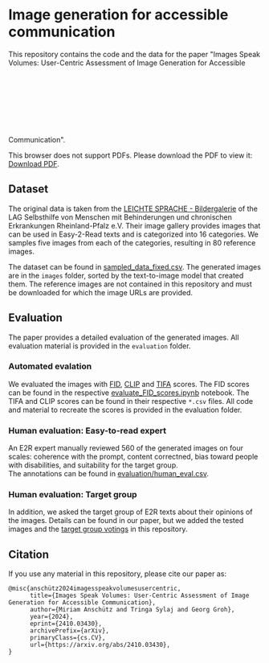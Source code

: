 # Image generation for accessible communication

This repository contains the code and the data for the paper "Images Speak Volumes: User-Centric Assessment of Image Generation for
Accessible Communication".
<object data="https://github.com/MiriUll/Image-Generation-for-Accessible-Communication/blob/main/eig_vis_abs.pdf" type="application/pdf" width="700px" height="700px">
    <embed src="https://github.com/MiriUll/Image-Generation-for-Accessible-Communication/blob/main/eig_vis_abs.pdf">
        <p>This browser does not support PDFs. Please download the PDF to view it: <a href="https://github.com/MiriUll/Image-Generation-for-Accessible-Communication/blob/main/eig_vis_abs.pdf">Download PDF</a>.</p>
    </embed>
</object>

## Dataset
The original data is taken from the [LEICHTE SPRACHE - Bildergalerie](https://www.lag-sb-rlp.de/projekte/bildergalerie-leichte-sprache) of the LAG Selbsthilfe von Menschen mit Behinderungen und chronischen Erkrankungen Rheinland-Pfalz e.V.
Their image gallery provides images that can be used in Easy-2-Read texts and is categorized into 16 categories.
We samples five images from each of the categories, resulting in 80 reference images.

The dataset can be found in [sampled_data_fixed.csv](https://github.com/MiriUll/Image-Generation-for-Accessible-Communication/blob/main/sampled_data_fixed.csv).
The generated images are in the ```images``` folder, sorted by the text-to-image model that created them. The reference images are not contained in this repository and must be downloaded for which the image URLs are provided.

## Evaluation
The paper provides a detailed evaluation of the generated images. All evaluation material is provided in the ```evaluation``` folder.

### Automated evalation
We evaluated the images with [FID](https://lightning.ai/docs/torchmetrics/stable/image/frechet_inception_distance.html), [CLIP](https://github.com/openai/CLIP.git) and [TIFA](https://github.com/Yushi-Hu/tifa) scores. The FID scores can be found in the respective [evaluate_FID_scores.ipynb](https://github.com/MiriUll/Image-Generation-for-Accessible-Communication/blob/main/evaluation/evaluate_FID_scores.ipynb) notebook. The TIFA and CLIP scores can be found in their respective ```*.csv``` files. All code and material to recreate the scores is provided in the evaluation folder.

### Human evaluation: Easy-to-read expert
An E2R expert manually reviewed 560 of the generated images on four scales: coherence with the prompt, content correctned, bias toward people with disabilities, and suitability for the target group.  
The annotations can be found in [evaluation/human_eval.csv](https://github.com/MiriUll/Image-Generation-for-Accessible-Communication/blob/main/evaluation/human_eval.csv).

### Human evaluation: Target group
In addition, we asked the target group of E2R texts about their opinions of the images. Details can be found in our paper, but we added the tested images and the [target group votings](https://github.com/MiriUll/Image-Generation-for-Accessible-Communication/blob/main/evaluation/target_group_votings.xlsx) in this repository.

## Citation
If you use any material in this repository, please cite our paper as:
```
@misc{anschütz2024imagesspeakvolumesusercentric,
      title={Images Speak Volumes: User-Centric Assessment of Image Generation for Accessible Communication}, 
      author={Miriam Anschütz and Tringa Sylaj and Georg Groh},
      year={2024},
      eprint={2410.03430},
      archivePrefix={arXiv},
      primaryClass={cs.CV},
      url={https://arxiv.org/abs/2410.03430}, 
}
```
